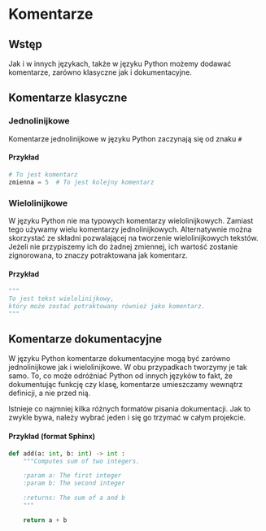 # Komentarze

## Wstęp

Jak i w innych językach, także w języku Python możemy dodawać komentarze, zarówno klasyczne jak i dokumentacyjne.

## Komentarze klasyczne

### Jednolinijkowe

Komentarze jednolinijkowe w języku Python zaczynają się od znaku `#`

#### Przykład

```python
# To jest komentarz
zmienna = 5  # To jest kolejny komentarz
```

### Wielolinijkowe

W języku Python nie ma typowych komentarzy wielolinijkowych.
Zamiast tego używamy wielu komentarzy jednolinijkowych.
Alternatywnie można skorzystać ze składni pozwalającej na tworzenie wielolinijkowych tekstów.
Jeżeli nie przypiszemy ich do żadnej zmiennej, ich wartość zostanie zignorowana, to znaczy potraktowana jak komentarz.

#### Przykład

```python
"""
To jest tekst wielolinijkowy,
który może zostać potraktowany również jako komentarz.
"""
```

## Komentarze dokumentacyjne

W języku Python komentarze dokumentacyjne mogą być zarówno jednolinijkowe jak i wielolinijkowe. W obu przypadkach tworzymy je tak samo. To, co może odróżniać Python od innych języków to fakt, że dokumentując funkcję czy klasę, komentarze umieszczamy wewnątrz definicji, a nie przed nią.

Istnieje co najmniej kilka różnych formatów pisania dokumentacji. Jak to zwykle bywa, należy wybrać jeden i się go trzymać w całym projekcie.

#### Przykład (format Sphinx)

```python
def add(a: int, b: int) -> int :
    """Computes sum of two integers.

    :param a: The first integer
    :param b: The second integer

    :returns: The sum of a and b
    """

    return a + b
```